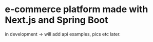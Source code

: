  
# e-commerce platform made with Next.js and Spring Boot
in development -> will add api examples, pics etc later. 
